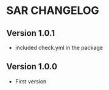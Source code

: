 # SAR CHANGELOG

## Version 1.0.1

- included check.yml in the package

## Version 1.0.0

- First version